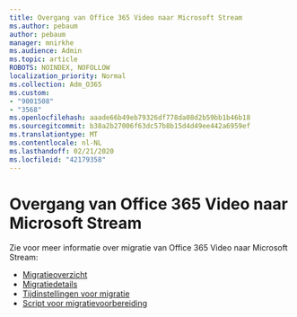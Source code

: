 ```yaml
---
title: Overgang van Office 365 Video naar Microsoft Stream
ms.author: pebaum
author: pebaum
manager: mnirkhe
ms.audience: Admin
ms.topic: article
ROBOTS: NOINDEX, NOFOLLOW
localization_priority: Normal
ms.collection: Adm_O365
ms.custom:
- "9001508"
- "3568"
ms.openlocfilehash: aaade66b49eb79326df778da08d2b59bb1b46b18
ms.sourcegitcommit: b38a2b27006f63dc57b8b15d4d49ee442a6959ef
ms.translationtype: MT
ms.contentlocale: nl-NL
ms.lasthandoff: 02/21/2020
ms.locfileid: "42179358"
---
```

# <a name="office-365-video-transition-to-microsoft-stream"></a>Overgang van Office 365 Video naar Microsoft Stream

Zie voor meer informatie over migratie van Office 365 Video naar Microsoft Stream:

- [Migratieoverzicht](https://docs.microsoft.com/en-us/stream/migrate-from-office-365)
- [Migratiedetails](https://docs.microsoft.com/en-us/stream/migration-experience)
- [Tijdinstellingen voor migratie](https://docs.microsoft.com/en-us/stream/migration-o365video-timing-setting)
- [Script voor migratievoorbereiding](https://docs.microsoft.com/en-us/stream/migration-o365video-prep)
